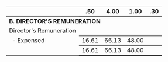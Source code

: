 <table><thead><tr><th></th><th style="text-align: center; border-bottom: 1px solid black;">.50</th><th style="text-align: center; border-bottom: 1px solid black;">4.00</th><th style="text-align: center; border-bottom: 1px solid black;">1.00</th><th style="text-align: center; border-bottom: 1px solid black;">.30</th></tr></thead><tbody><tr><td colspan="5" style="font-weight: bold;">B. DIRECTOR'S REMUNERATION</td></tr><tr><td>Director's Remuneration</td><td></td><td></td><td></td><td></td></tr><tr><td style="padding-left: 1em;">- Expensed</td><td style="text-align: right; border-top: 1px solid black;">16.61</td><td style="text-align: right; border-top: 1px solid black;">66.13</td><td style="text-align: right; border-top: 1px solid black;">48.00</td><td style="text-align: right; border-top: 1px solid black;"></td></tr><tr><td></td><td style="text-align: right; border-top: 1px solid black; border-bottom: 2px solid black;">16.61</td><td style="text-align: right; border-top: 1px solid black; border-bottom: 2px solid black;">66.13</td><td style="text-align: right; border-top: 1px solid black; border-bottom: 2px solid black;">48.00</td><td style="text-align: right; border-top: 1px solid black; border-bottom: 2px solid black;"></td></tr></tbody></table>